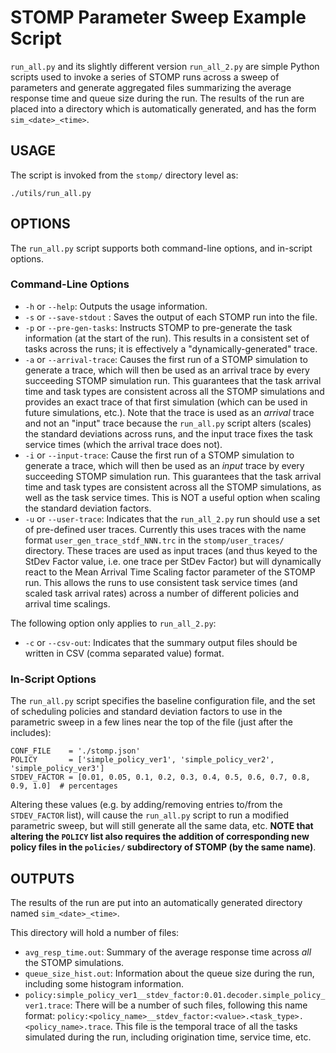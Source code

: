 # STOMP Parameter Sweep Example Script

`run_all.py` and its slightly different version `run_all_2.py` are simple Python scripts used to invoke a series of STOMP runs across a sweep of parameters and generate aggregated files summarizing the average response time and queue size during the run. The results of the run are placed into a directory which is automatically generated, and has the form `sim_<date>_<time>`.

## USAGE

The script is invoked from the `stomp/` directory level as:

```
./utils/run_all.py
```

## OPTIONS

The `run_all.py` script supports both command-line options, and in-script options.

### Command-Line Options
 
 * `-h` or `--help`: Outputs the usage information. 
 * `-s` or `--save-stdout` : Saves the output of each STOMP run into the file.
 * `-p` or `--pre-gen-tasks`: Instructs STOMP to pre-generate the task information (at the start of the run). This results in a consistent set of tasks across the runs; it is effectively a "dynamically-generated" trace.
 * `-a` or `--arrival-trace`: Causes the first run of a STOMP simulation to generate a trace, which will then be used as an arrival trace by every succeeding STOMP simulation run. This guarantees that the task arrival time and task types are consistent across all the STOMP simulations and provides an exact trace of that first simulation (which can be used in future simulations, etc.). Note that the trace is used as an _arrival_ trace and not an "input" trace because the `run_all.py` script alters (scales) the standard deviations across runs, and the input trace fixes the task service times (which the arrival trace does not).
 * `-i` or `--input-trace`: Cause the first run of a STOMP simulation to generate a trace, which will then be used as an _input_ trace by every succeeding STOMP simulation run. This guarantees that the task arrival time and task types are consistent across all the STOMP simulations, as well as the task service times.  This is NOT a useful option when scaling the standard deviation factors.
 * `-u` or `--user-trace`: Indicates that the `run_all_2.py` run should use a set of pre-defined user traces. Currently this uses traces with the name format `user_gen_trace_stdf_NNN.trc` in the `stomp/user_traces/` directory. These traces are used as input traces (and thus keyed to the StDev Factor value, i.e. one trace per StDev Factor) but will dynamically react to the Mean Arrival Time Scaling factor parameter of the STOMP run. This allows the runs to use consistent task service times (and scaled task arrival rates) across a number of different policies and arrival time scalings.

The following option only applies to `run_all_2.py`:

 * `-c` or `--csv-out`: Indicates that the summary output files should be written in CSV (comma separated value) format.


### In-Script Options

The `run_all.py` script specifies the baseline configuration file, and the set of scheduling policies and standard deviation factors to use in the parametric sweep in a few lines near the top of the file (just after the includes):

```
CONF_FILE    = './stomp.json'
POLICY       = ['simple_policy_ver1', 'simple_policy_ver2', 'simple_policy_ver3']
STDEV_FACTOR = [0.01, 0.05, 0.1, 0.2, 0.3, 0.4, 0.5, 0.6, 0.7, 0.8, 0.9, 1.0]  # percentages
```

Altering these values (e.g. by adding/removing entries to/from the `STDEV_FACTOR` list), will cause the `run_all.py` script to run a modified parametric sweep, but will still generate all the same data, etc. **NOTE that altering the `POLICY` list also requires the addition of corresponding new policy files in the `policies/` subdirectory of STOMP (by the same name)**.


## OUTPUTS

The results of the run are put into an automatically generated directory named `sim_<date>_<time>`.

This directory will hold a number of files:
 * `avg_resp_time.out`: Summary of the average response time across _all_ the STOMP simulations.
 * `queue_size_hist.out`: Information about the queue size during the run, including some histogram information.
 * `policy:simple_policy_ver1__stdev_factor:0.01.decoder.simple_policy_ver1.trace`: There will be a number of such files, following this name format: `policy:<policy_name>__stdev_factor:<value>.<task_type>.<policy_name>.trace`. This file is the temporal trace of all the tasks simulated during the run, including origination time, service time, etc.
